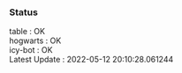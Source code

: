 ### Status


table : OK  
hogwarts : OK  
icy-bot : OK  
Latest Update : 2022-05-12 20:10:28.061244
